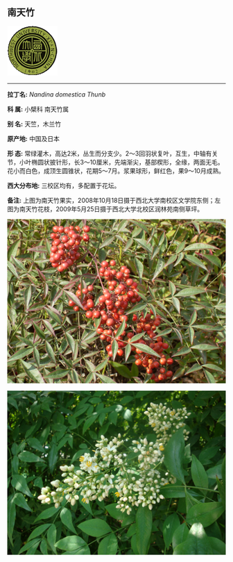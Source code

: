 ## 南天竹

![西北大学校园网络植物志](JPG/nwu.gif)

---

**拉丁名:**  _Nandina domestica Thunb_

**科 属:** 小檗科 南天竹属

**别 名:** 天竺，木兰竹

**原产地:** 中国及日本

**形  态:** 常绿灌木，高达2米，丛生而分支少。2～3回羽状复叶，互生，中轴有关节，小叶椭圆状披针形，长3～10厘米，先端渐尖，基部楔形，全缘，两面无毛。花小而白色，成顶生圆锥状，花期5～7月。浆果球形，鲜红色，果9～10月成熟。　　　　　

**西大分布地:** 三校区均有，多配置于花坛。

**备注:** 上图为南天竹果实，2008年10月18日摄于西北大学南校区文学院东侧；左图为南天竹花枝，2009年5月25日摄于西北大学北校区润林苑南侧草坪。

![南天竹](JPG/南天竹.JPG) 

![南天竹](JPG/南天竹花.JPG) 

